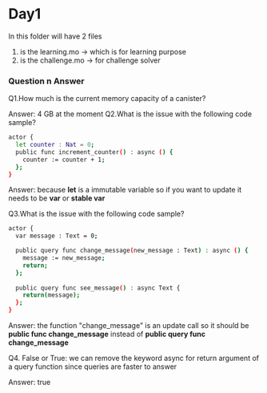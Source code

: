# Day1

In this folder will have 2 files
1. is the learning.mo -> which is for learning purpose
2. is the challenge.mo -> for challenge solver

### Question n Answer
Q1.How much is the current memory capacity of a canister?

Answer: 4 GB at the moment
Q2.What is the issue with the following code sample?

```sh
actor {
  let counter : Nat = 0;
  public func increment_counter() : async () {
    counter := counter + 1;
  };
}
```

Answer: because __let__ is a immutable variable so if you want to update it needs to be __var__ or __stable var__


Q3.What is the issue with the following code sample?

```sh
actor {
  var message : Text = 0;

  public query func change_message(new_message : Text) : async () {
    message := new_message;
    return;
  };
  
  public query func see_message() : async Text {
    return(message);
  };
}
```

Answer: the function "change_message" is an update call so it should be __public func change_message__ instead of __public query func change_message__

Q4. False or True: we can remove the keyword async for return argument of a query function since queries are faster to answer

Answer: true
